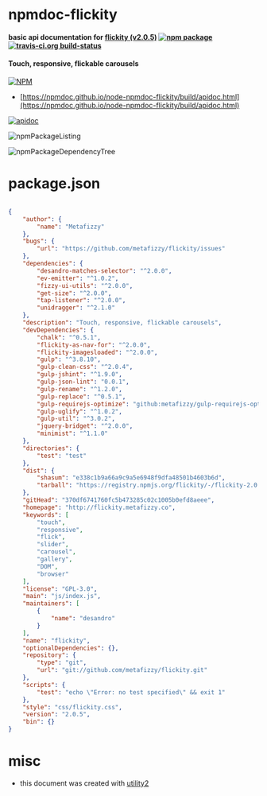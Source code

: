 # npmdoc-flickity

#### basic api documentation for  [flickity (v2.0.5)](http://flickity.metafizzy.co)  [![npm package](https://img.shields.io/npm/v/npmdoc-flickity.svg?style=flat-square)](https://www.npmjs.org/package/npmdoc-flickity) [![travis-ci.org build-status](https://api.travis-ci.org/npmdoc/node-npmdoc-flickity.svg)](https://travis-ci.org/npmdoc/node-npmdoc-flickity)

#### Touch, responsive, flickable carousels

[![NPM](https://nodei.co/npm/flickity.png?downloads=true&downloadRank=true&stars=true)](https://www.npmjs.com/package/flickity)

- [https://npmdoc.github.io/node-npmdoc-flickity/build/apidoc.html](https://npmdoc.github.io/node-npmdoc-flickity/build/apidoc.html)

[![apidoc](https://npmdoc.github.io/node-npmdoc-flickity/build/screenCapture.buildCi.browser.%252Ftmp%252Fbuild%252Fapidoc.html.png)](https://npmdoc.github.io/node-npmdoc-flickity/build/apidoc.html)

![npmPackageListing](https://npmdoc.github.io/node-npmdoc-flickity/build/screenCapture.npmPackageListing.svg)

![npmPackageDependencyTree](https://npmdoc.github.io/node-npmdoc-flickity/build/screenCapture.npmPackageDependencyTree.svg)



# package.json

```json

{
    "author": {
        "name": "Metafizzy"
    },
    "bugs": {
        "url": "https://github.com/metafizzy/flickity/issues"
    },
    "dependencies": {
        "desandro-matches-selector": "^2.0.0",
        "ev-emitter": "^1.0.2",
        "fizzy-ui-utils": "^2.0.0",
        "get-size": "^2.0.0",
        "tap-listener": "^2.0.0",
        "unidragger": "^2.1.0"
    },
    "description": "Touch, responsive, flickable carousels",
    "devDependencies": {
        "chalk": "^0.5.1",
        "flickity-as-nav-for": "^2.0.0",
        "flickity-imagesloaded": "^2.0.0",
        "gulp": "^3.8.10",
        "gulp-clean-css": "^2.0.4",
        "gulp-jshint": "^1.9.0",
        "gulp-json-lint": "0.0.1",
        "gulp-rename": "^1.2.0",
        "gulp-replace": "^0.5.1",
        "gulp-requirejs-optimize": "github:metafizzy/gulp-requirejs-optimize",
        "gulp-uglify": "^1.0.2",
        "gulp-util": "^3.0.2",
        "jquery-bridget": "^2.0.0",
        "minimist": "^1.1.0"
    },
    "directories": {
        "test": "test"
    },
    "dist": {
        "shasum": "e338c1b9a66a9c9a5e6948f9dfa48501b4603b6d",
        "tarball": "https://registry.npmjs.org/flickity/-/flickity-2.0.5.tgz"
    },
    "gitHead": "370df6741760fc5b473285c02c1005b0efd8aeee",
    "homepage": "http://flickity.metafizzy.co",
    "keywords": [
        "touch",
        "responsive",
        "flick",
        "slider",
        "carousel",
        "gallery",
        "DOM",
        "browser"
    ],
    "license": "GPL-3.0",
    "main": "js/index.js",
    "maintainers": [
        {
            "name": "desandro"
        }
    ],
    "name": "flickity",
    "optionalDependencies": {},
    "repository": {
        "type": "git",
        "url": "git://github.com/metafizzy/flickity.git"
    },
    "scripts": {
        "test": "echo \"Error: no test specified\" && exit 1"
    },
    "style": "css/flickity.css",
    "version": "2.0.5",
    "bin": {}
}
```



# misc
- this document was created with [utility2](https://github.com/kaizhu256/node-utility2)
